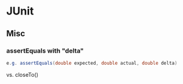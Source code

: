 # JUnit

## Misc

### assertEquals with "delta"
```java
e.g. assertEquals(double expected, double actual, double delta)
```
vs. closeTo()